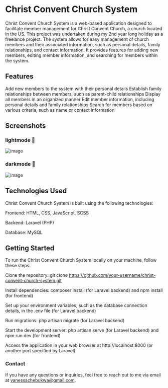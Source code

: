 # Christ Convent Church System
Christ Convent Church System is a web-based application designed to facilitate member management for Christ Convent Church, a church located in the US. This project was undertaken during my 2nd year long holiday as a freelance project. The system allows for easy management of church members and their associated information, such as personal details, family relationships, and contact information. It provides features for adding new members, editing member information, and searching for members within the system.

## Features
Add new members to the system with their personal details
Establish family relationships between members, such as parent-child relationships
Display all members in an organized manner
Edit member information, including personal details and family relationships
Search for members based on various criteria, such as name or contact information

## Screenshots
### lightmode 💛
![image](https://user-images.githubusercontent.com/98637307/232750879-dbc2382c-bc1c-4934-ae20-07f5ab090578.png)
### darkmode 🖤
![image](https://user-images.githubusercontent.com/98637307/232750926-6fcfa30b-9afd-4424-b939-8be3110ac229.png)


## Technologies Used
Christ Convent Church System is built using the following technologies:

Frontend: HTML, CSS, JavaScript, SCSS

Backend: Laravel (PHP)

Database: MySQL

 ## Getting Started
To run the Christ Convent Church System locally on your machine, follow these steps:

Clone the repository: git clone https://github.com/your-username/christ-convent-church-system.git

Install dependencies: composer install (for Laravel backend) and npm install (for frontend)

Set up your environment variables, such as the database connection details, in the .env file (for Laravel backend)

Run migrations: php artisan migrate (for Laravel backend)

Start the development server: php artisan serve (for Laravel backend) and npm run dev (for frontend)

Access the application in your web browser at http://localhost:8000 (or another port specified by Laravel)

### Contact

If you have any questions or inquiries, feel free to reach out to me via email at [vanessachebukwa@gmail.com](mailto:vanessachebukwa@gmail.com). 
